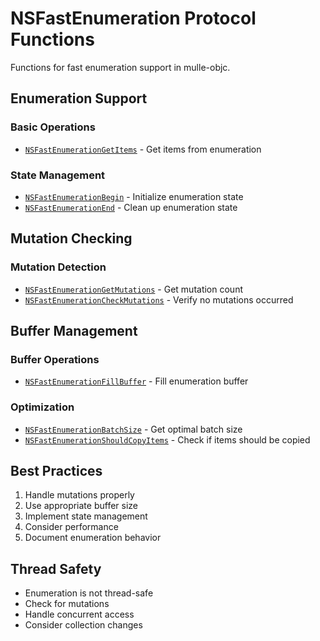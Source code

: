 # NSFastEnumeration Protocol Functions

Functions for fast enumeration support in mulle-objc.

## Enumeration Support

### Basic Operations

- [`NSFastEnumerationGetItems`](https://www.perplexity.ai/search?q=Please+create+some+detailed+API+documentation+for+the+function+NSFastEnumerationGetItems+of+the+MulleObjC+project+https://github.com/mulle-objc/MulleObjC.+You+will+find+source+code+probably+at+https://github.com/mulle-objc/MulleObjC/blob/master/src/protocol/NSFastEnumeration.m+and+the+header+at+https://github.com/mulle-objc/MulleObjC/blob/master/src/protocol/NSFastEnumeration.h+and+there+may+also+be+tests+for+it+in+the+test/+folder) - Get items from enumeration

### State Management

- [`NSFastEnumerationBegin`](https://www.perplexity.ai/search?q=Please+create+some+detailed+API+documentation+for+the+function+NSFastEnumerationBegin+of+the+MulleObjC+project+https://github.com/mulle-objc/MulleObjC.+You+will+find+source+code+probably+at+https://github.com/mulle-objc/MulleObjC/blob/master/src/protocol/NSFastEnumeration.m+and+the+header+at+https://github.com/mulle-objc/MulleObjC/blob/master/src/protocol/NSFastEnumeration.h+and+there+may+also+be+tests+for+it+in+the+test/+folder) - Initialize enumeration state
- [`NSFastEnumerationEnd`](https://www.perplexity.ai/search?q=Please+create+some+detailed+API+documentation+for+the+function+NSFastEnumerationEnd+of+the+MulleObjC+project+https://github.com/mulle-objc/MulleObjC.+You+will+find+source+code+probably+at+https://github.com/mulle-objc/MulleObjC/blob/master/src/protocol/NSFastEnumeration.m+and+the+header+at+https://github.com/mulle-objc/MulleObjC/blob/master/src/protocol/NSFastEnumeration.h+and+there+may+also+be+tests+for+it+in+the+test/+folder) - Clean up enumeration state

## Mutation Checking

### Mutation Detection

- [`NSFastEnumerationGetMutations`](https://www.perplexity.ai/search?q=Please+create+some+detailed+API+documentation+for+the+function+NSFastEnumerationGetMutations+of+the+MulleObjC+project+https://github.com/mulle-objc/MulleObjC.+You+will+find+source+code+probably+at+https://github.com/mulle-objc/MulleObjC/blob/master/src/protocol/NSFastEnumeration.m+and+the+header+at+https://github.com/mulle-objc/MulleObjC/blob/master/src/protocol/NSFastEnumeration.h+and+there+may+also+be+tests+for+it+in+the+test/+folder) - Get mutation count
- [`NSFastEnumerationCheckMutations`](https://www.perplexity.ai/search?q=Please+create+some+detailed+API+documentation+for+the+function+NSFastEnumerationCheckMutations+of+the+MulleObjC+project+https://github.com/mulle-objc/MulleObjC.+You+will+find+source+code+probably+at+https://github.com/mulle-objc/MulleObjC/blob/master/src/protocol/NSFastEnumeration.m+and+the+header+at+https://github.com/mulle-objc/MulleObjC/blob/master/src/protocol/NSFastEnumeration.h+and+there+may+also+be+tests+for+it+in+the+test/+folder) - Verify no mutations occurred

## Buffer Management

### Buffer Operations

- [`NSFastEnumerationFillBuffer`](https://www.perplexity.ai/search?q=Please+create+some+detailed+API+documentation+for+the+function+NSFastEnumerationFillBuffer+of+the+MulleObjC+project+https://github.com/mulle-objc/MulleObjC.+You+will+find+source+code+probably+at+https://github.com/mulle-objc/MulleObjC/blob/master/src/protocol/NSFastEnumeration.m+and+the+header+at+https://github.com/mulle-objc/MulleObjC/blob/master/src/protocol/NSFastEnumeration.h+and+there+may+also+be+tests+for+it+in+the+test/+folder) - Fill enumeration buffer

### Optimization

- [`NSFastEnumerationBatchSize`](https://www.perplexity.ai/search?q=Please+create+some+detailed+API+documentation+for+the+function+NSFastEnumerationBatchSize+of+the+MulleObjC+project+https://github.com/mulle-objc/MulleObjC.+You+will+find+source+code+probably+at+https://github.com/mulle-objc/MulleObjC/blob/master/src/protocol/NSFastEnumeration.m+and+the+header+at+https://github.com/mulle-objc/MulleObjC/blob/master/src/protocol/NSFastEnumeration.h+and+there+may+also+be+tests+for+it+in+the+test/+folder) - Get optimal batch size
- [`NSFastEnumerationShouldCopyItems`](https://www.perplexity.ai/search?q=Please+create+some+detailed+API+documentation+for+the+function+NSFastEnumerationShouldCopyItems+of+the+MulleObjC+project+https://github.com/mulle-objc/MulleObjC.+You+will+find+source+code+probably+at+https://github.com/mulle-objc/MulleObjC/blob/master/src/protocol/NSFastEnumeration.m+and+the+header+at+https://github.com/mulle-objc/MulleObjC/blob/master/src/protocol/NSFastEnumeration.h+and+there+may+also+be+tests+for+it+in+the+test/+folder) - Check if items should be copied

## Best Practices

1. Handle mutations properly
2. Use appropriate buffer size
3. Implement state management
4. Consider performance
5. Document enumeration behavior

## Thread Safety

- Enumeration is not thread-safe
- Check for mutations
- Handle concurrent access
- Consider collection changes
